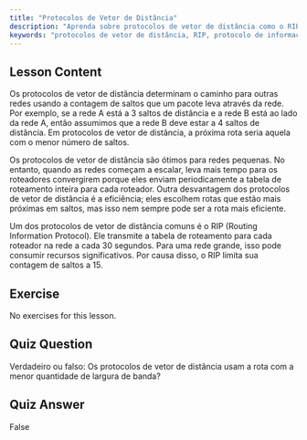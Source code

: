 ```yaml
---
title: "Protocolos de Vetor de Distância"
description: "Aprenda sobre protocolos de vetor de distância como o RIP, como eles funcionam e suas limitações para o roteamento de rede. Entenda a contagem de saltos e a eficiência da rede."
keywords: "protocolos de vetor de distância, RIP, protocolo de informação de roteamento, contagem de saltos, roteamento de rede, rede Linux, guia para iniciantes, tutorial"
---
```


## Lesson Content

Os protocolos de vetor de distância determinam o caminho para outras redes usando a contagem de saltos que um pacote leva através da rede. Por exemplo, se a rede A está a 3 saltos de distância e a rede B está ao lado da rede A, então assumimos que a rede B deve estar a 4 saltos de distância. Em protocolos de vetor de distância, a próxima rota seria aquela com o menor número de saltos.

Os protocolos de vetor de distância são ótimos para redes pequenas. No entanto, quando as redes começam a escalar, leva mais tempo para os roteadores convergirem porque eles enviam periodicamente a tabela de roteamento inteira para cada roteador. Outra desvantagem dos protocolos de vetor de distância é a eficiência; eles escolhem rotas que estão mais próximas em saltos, mas isso nem sempre pode ser a rota mais eficiente.

Um dos protocolos de vetor de distância comuns é o RIP (Routing Information Protocol). Ele transmite a tabela de roteamento para cada roteador na rede a cada 30 segundos. Para uma rede grande, isso pode consumir recursos significativos. Por causa disso, o RIP limita sua contagem de saltos a 15.

## Exercise

No exercises for this lesson.

## Quiz Question

Verdadeiro ou falso: Os protocolos de vetor de distância usam a rota com a menor quantidade de largura de banda?

## Quiz Answer

False
